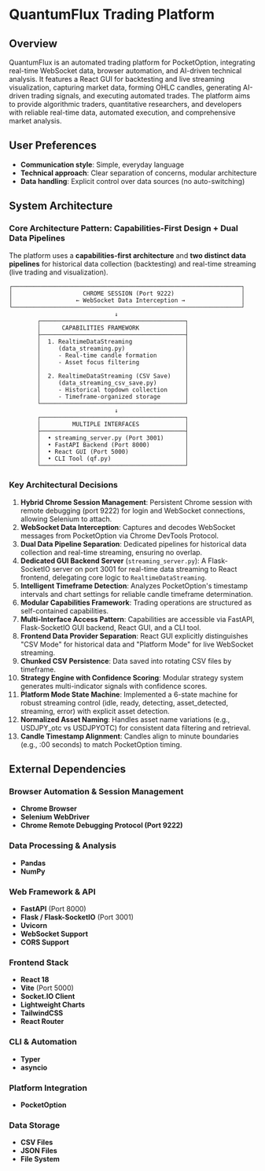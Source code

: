 # QuantumFlux Trading Platform

## Overview

QuantumFlux is an automated trading platform for PocketOption, integrating real-time WebSocket data, browser automation, and AI-driven technical analysis. It features a React GUI for backtesting and live streaming visualization, capturing market data, forming OHLC candles, generating AI-driven trading signals, and executing automated trades. The platform aims to provide algorithmic traders, quantitative researchers, and developers with reliable real-time data, automated execution, and comprehensive market analysis.

## User Preferences

- **Communication style**: Simple, everyday language
- **Technical approach**: Clear separation of concerns, modular architecture
- **Data handling**: Explicit control over data sources (no auto-switching)

## System Architecture

### Core Architecture Pattern: Capabilities-First Design + Dual Data Pipelines

The platform uses a **capabilities-first architecture** and **two distinct data pipelines** for historical data collection (backtesting) and real-time streaming (live trading and visualization).

```
┌─────────────────────────────────────────────────────────────────┐
│                    CHROME SESSION (Port 9222)                   │
│                  ← WebSocket Data Interception →                │
└─────────────────────────────────────────────────────────────────┘
                              ↓
        ┌─────────────────────────────────────────┐
        │      CAPABILITIES FRAMEWORK             │
        ├─────────────────────────────────────────┤
        │  1. RealtimeDataStreaming               │
        │     (data_streaming.py)                 │
        │     - Real-time candle formation        │
        │     - Asset focus filtering             │
        │                                         │
        │  2. RealtimeDataStreaming (CSV Save)    │
        │     (data_streaming_csv_save.py)        │
        │     - Historical topdown collection     │
        │     - Timeframe-organized storage       │
        └─────────────────────────────────────────┘
                              ↓
        ┌─────────────────────────────────────────┐
        │         MULTIPLE INTERFACES             │
        ├─────────────────────────────────────────┤
        │  • streaming_server.py (Port 3001)      │
        │  • FastAPI Backend (Port 8000)          │
        │  • React GUI (Port 5000)                │
        │  • CLI Tool (qf.py)                     │
        └─────────────────────────────────────────┘
```

### Key Architectural Decisions

1.  **Hybrid Chrome Session Management**: Persistent Chrome session with remote debugging (port 9222) for login and WebSocket connections, allowing Selenium to attach.
2.  **WebSocket Data Interception**: Captures and decodes WebSocket messages from PocketOption via Chrome DevTools Protocol.
3.  **Dual Data Pipeline Separation**: Dedicated pipelines for historical data collection and real-time streaming, ensuring no overlap.
4.  **Dedicated GUI Backend Server** (`streaming_server.py`): A Flask-SocketIO server on port 3001 for real-time data streaming to React frontend, delegating core logic to `RealtimeDataStreaming`.
5.  **Intelligent Timeframe Detection**: Analyzes PocketOption's timestamp intervals and chart settings for reliable candle timeframe determination.
6.  **Modular Capabilities Framework**: Trading operations are structured as self-contained capabilities.
7.  **Multi-Interface Access Pattern**: Capabilities are accessible via FastAPI, Flask-SocketIO GUI backend, React GUI, and a CLI tool.
8.  **Frontend Data Provider Separation**: React GUI explicitly distinguishes "CSV Mode" for historical data and "Platform Mode" for live WebSocket streaming.
9.  **Chunked CSV Persistence**: Data saved into rotating CSV files by timeframe.
10. **Strategy Engine with Confidence Scoring**: Modular strategy system generates multi-indicator signals with confidence scores.
11. **Platform Mode State Machine**: Implemented a 6-state machine for robust streaming control (idle, ready, detecting, asset_detected, streaming, error) with explicit asset detection.
12. **Normalized Asset Naming**: Handles asset name variations (e.g., USDJPY_otc vs USDJPYOTC) for consistent data filtering and retrieval.
13. **Candle Timestamp Alignment**: Candles align to minute boundaries (e.g., :00 seconds) to match PocketOption timing.

## External Dependencies

### Browser Automation & Session Management
-   **Chrome Browser**
-   **Selenium WebDriver**
-   **Chrome Remote Debugging Protocol (Port 9222)**

### Data Processing & Analysis
-   **Pandas**
-   **NumPy**

### Web Framework & API
-   **FastAPI** (Port 8000)
-   **Flask / Flask-SocketIO** (Port 3001)
-   **Uvicorn**
-   **WebSocket Support**
-   **CORS Support**

### Frontend Stack
-   **React 18**
-   **Vite** (Port 5000)
-   **Socket.IO Client**
-   **Lightweight Charts**
-   **TailwindCSS**
-   **React Router**

### CLI & Automation
-   **Typer**
-   **asyncio**

### Platform Integration
-   **PocketOption**

### Data Storage
-   **CSV Files**
-   **JSON Files**
-   **File System**
